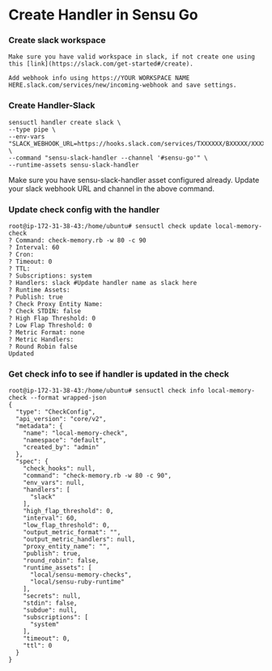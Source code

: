 # Create Handler in Sensu Go

### Create slack workspace
```
Make sure you have valid workspace in slack, if not create one using this [link](https://slack.com/get-started#/create).

Add webhook info using https://YOUR WORKSPACE NAME HERE.slack.com/services/new/incoming-webhook and save settings.
```

### Create Handler-Slack
```
sensuctl handler create slack \
--type pipe \
--env-vars "SLACK_WEBHOOK_URL=https://hooks.slack.com/services/TXXXXXX/BXXXXX/XXXXXXXX" \
--command "sensu-slack-handler --channel '#sensu-go'" \
--runtime-assets sensu-slack-handler
```
Make sure you have sensu-slack-handler asset configured already. Update your slack webhook URL and channel in the above command.

### Update check config with the handler
```
root@ip-172-31-38-43:/home/ubuntu# sensuctl check update local-memory-check
? Command: check-memory.rb -w 80 -c 90
? Interval: 60
? Cron: 
? Timeout: 0
? TTL: 
? Subscriptions: system
? Handlers: slack #Update handler name as slack here
? Runtime Assets:
? Publish: true
? Check Proxy Entity Name: 
? Check STDIN: false
? High Flap Threshold: 0
? Low Flap Threshold: 0
? Metric Format: none
? Metric Handlers: 
? Round Robin false
Updated
```
### Get check info to see if handler is updated in the check
```
root@ip-172-31-38-43:/home/ubuntu# sensuctl check info local-memory-check --format wrapped-json
{
  "type": "CheckConfig",
  "api_version": "core/v2",
  "metadata": {
    "name": "local-memory-check",
    "namespace": "default",
    "created_by": "admin"
  },
  "spec": {
    "check_hooks": null,
    "command": "check-memory.rb -w 80 -c 90",
    "env_vars": null,
    "handlers": [
      "slack"
    ],
    "high_flap_threshold": 0,
    "interval": 60,
    "low_flap_threshold": 0,
    "output_metric_format": "",
    "output_metric_handlers": null,
    "proxy_entity_name": "",
    "publish": true,
    "round_robin": false,
    "runtime_assets": [
      "local/sensu-memory-checks",
      "local/sensu-ruby-runtime"
    ],
    "secrets": null,
    "stdin": false,
    "subdue": null,
    "subscriptions": [
      "system"
    ],
    "timeout": 0,
    "ttl": 0
  }
}
```
